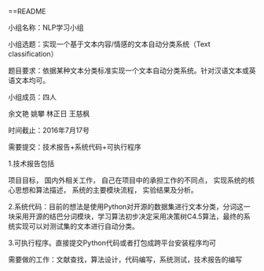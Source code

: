 ==README

小组名称：NLP学习小组

小组选题：实现一个基于文本内容/情感的文本自动分类系统（Text classification）

题目要求：依据某种文本分类标准实现一个文本自动分类系统。针对汉语文本或英语文本均可。

小组成员：四人 

余文艳 姚攀 林正日 王慈枫

时间截止：2016年7月17号

需要提交：技术报告+系统代码+可执行程序

1.技术报告包括

项目目标，
国内外相关工作，
自己在项目中的承担工作的不同点，
实现系统的核心思想和算法描述，
系统的主要模块流程，
实验结果及分析。

2.系统代码：目前的想法是使用Python对开源的数据集进行文本分类，分词这一块采用开源的结巴分词模块，学习算法初步决定采用决策树C4.5算法，最终的系统实现可以对测试集的文本进行自动分类。

3.可执行程序。直接提交Python代码或者打包成跨平台安装程序均可


需要做的工作：文献查找，算法设计，代码编写，系统测试，技术报告的编写

